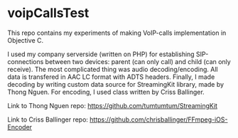 # voipCallsTest
This repo contains my experiments of making VoIP-calls implementation in Objective C.

I used my company serverside (written on PHP) for establishing SIP-connections between two devices: parent (can only call) and child (can only receive). The most complicated thing was audio decoding/encoding. All data is transfered in AAC LC format with ADTS headers. Finally, I made decoding by writing custom data source for StreamingKit library, made by Thong Nguen. For encoding, I used class written by Criss Ballinger.

Link to Thong Nguen repo: https://github.com/tumtumtum/StreamingKit

Link to Criss Ballinger repo: https://github.com/chrisballinger/FFmpeg-iOS-Encoder
